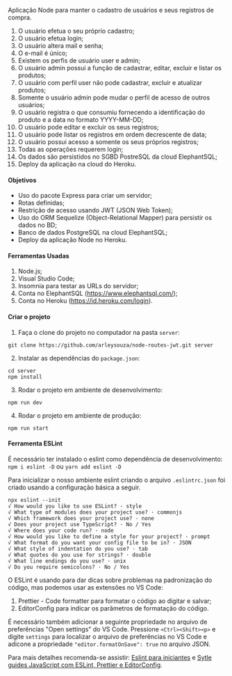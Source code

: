 Aplicação Node para manter o cadastro de usuários e seus registros de compra.

1. O usuário efetua o seu próprio cadastro;
2. O usuário efetua login;
3. O usuário altera mail e senha;
4. O e-mail é único;
5. Existem os perfis de usuário user e admin;
6. O usuário admin possui a função de cadastrar, editar, excluir e listar os produtos;
7. O usuário com perfil user não pode cadastrar, excluir e atualizar produtos;
8. Somente o usuário admin pode mudar o perfil de acesso de outros usuários;
9. O usuário registra o que consumiu fornecendo a identificação do produto e a data no formato YYYY-MM-DD;
10. O usuário pode editar e excluir os seus registros;
11. O usuário pode listar os registros em ordem decrescente de data;
12. O usuário possui acesso a somente os seus próprios registros;
13. Todas as operações requerem login;
14. Os dados são persistidos no SGBD PostreSQL da cloud ElephantSQL;
15. Deploy da aplicação na cloud do Heroku.

#### Objetivos
- Uso do pacote Express para criar um servidor;
- Rotas definidas;
- Restrição de acesso usando JWT (JSON Web Token);
- Uso do ORM Sequelize (Object-Relational Mapper) para persistir os dados no BD;
- Banco de dados PostgreSQL na cloud ElephantSQL;
- Deploy da aplicação Node no Heroku.

#### Ferramentas Usadas

1. Node.js;
2. Visual Studio Code;
3. Insomnia para testar as URLs do servidor;
4. Conta no ElephantSQL (https://www.elephantsql.com/);
5. Conta no Heroku (https://id.heroku.com/login).

#### Criar o projeto

1. Faça o clone do projeto no computador na pasta `server`:

```
git clone https://github.com/arleysouza/node-routes-jwt.git server
```

2. Instalar as dependências do `package.json`:

```
cd server
npm install
```

3. Rodar o projeto em ambiente de desenvolvimento:

```
npm run dev
```

4. Rodar o projeto em ambiente de produção:

```
npm run start
```

#### Ferramenta ESLint

É necessário ter instalado o eslint como dependência de desenvolvimento:
`npm i eslint -D` ou `yarn add eslint -D`

Para inicializar o nosso ambiente eslint criando o arquivo `.eslintrc.json` foi criado usando a configuração básica a seguir.

```
npx eslint --init
√ How would you like to use ESLint? · style
√ What type of modules does your project use? · commonjs
√ Which framework does your project use? · none
√ Does your project use TypeScript? · No / Yes
√ Where does your code run? · node
√ How would you like to define a style for your project? · prompt
√ What format do you want your config file to be in? · JSON
√ What style of indentation do you use? · tab
√ What quotes do you use for strings? · double
√ What line endings do you use? · unix
√ Do you require semicolons? · No / Yes
```

O ESLint é usando para dar dicas sobre problemas na padronização do código, mas podemos usar
as extensões no VS Code:

1. Prettier - Code formatter para formatar o código ao digitar e salvar;
2. EditorConfig para indicar os parâmetros de formatação do código.

É necessário também adicionar a seguinte propriedade no arquivo de preferências "Open settings" do VS Code. Pressione `<Ctrl><Shift><p>` e digite `settings` para localizar o arquivo de preferências no VS Code e adicone a propriedade `"editor.formatOnSave": true` no arquivo JSON.

Para mais detalhes recomenda-se assistir:
[Eslint para iniciantes](https://www.youtube.com/watch?v=i26sZrPj2zY) e
[Sytle guides JavaScript com ESLint, Prettier e EditorConfig](https://www.youtube.com/watch?v=TI4v4Y8yRjw).
